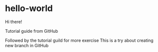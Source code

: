 # hello-world
Hi there!

Tutorial guide from GitHub

Followed by the tutorial guild for more exercise
This is a try about creating new branch in GitHub
